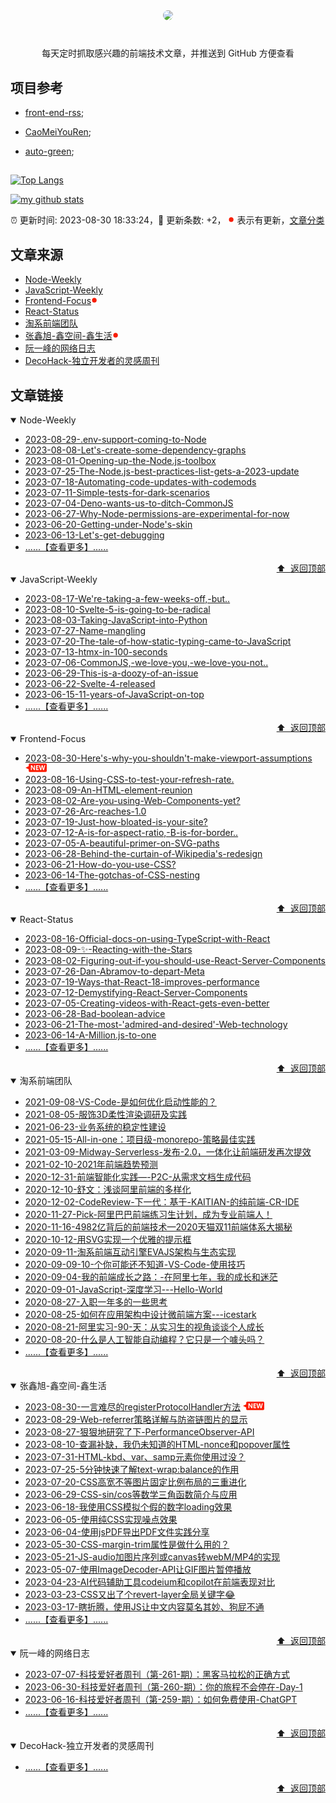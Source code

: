 <div align="center"><img width="100" src="https://avatars.githubusercontent.com/u/30330837?s=400&u=1cd6e7c560308a159cf25295d652e375924ddf7e&v=4" style="border-radius: 50%;" /><h1></h1>
每天定时抓取感兴趣的前端技术文章，并推送到 GitHub 方便查看

</div>

## 项目参考
- [front-end-rss](https://github.com/ChanceYu/front-end-rss);

- [CaoMeiYouRen](https://github.com/CaoMeiYouRen/CaoMeiYouRen);

- [auto-green](https://github.com/justjavac/auto-green);
##
[![Top Langs](https://github-readme-stats.vercel.app/api/top-langs/?username=northseacoder)](https://github.com/anuraghazra/github-readme-stats)

[![my github stats](https://github-readme-stats.vercel.app/api?username=northseacoder)](https://github.com/anuraghazra/github-readme-stats)


:alarm_clock: 更新时间: 2023-08-30 18:33:24，:rocket: 更新条数: +2， ![](/assets/dot.png) 表示有更新，[文章分类](/TAGS.md)

## 文章来源

- [Node-Weekly](#node-weekly)  
- [JavaScript-Weekly](#javascript-weekly)  
- [Frontend-Focus](#frontend-focus)![](/assets/dot.png)   
- [React-Status](#react-status)  
- [淘系前端团队](#淘系前端团队)  
- [张鑫旭-鑫空间-鑫生活](#张鑫旭-鑫空间-鑫生活)![](/assets/dot.png)   
- [阮一峰的网络日志](#阮一峰的网络日志)  
- [DecoHack-独立开发者的灵感周刊](#decohack-独立开发者的灵感周刊)  

## 文章链接

<details open>
<summary id="node-weekly">
 Node-Weekly
</summary>


- [2023-08-29-.env-support-coming-to-Node](https://nodeweekly.com/issues/499)  
- [2023-08-08-Let's-create-some-dependency-graphs](https://nodeweekly.com/issues/498)  
- [2023-08-01-Opening-up-the-Node.js-toolbox](https://nodeweekly.com/issues/497)  
- [2023-07-25-The-Node.js-best-practices-list-gets-a-2023-update](https://nodeweekly.com/issues/496)  
- [2023-07-18-Automating-code-updates-with-codemods](https://nodeweekly.com/issues/495)  
- [2023-07-11-Simple-tests-for-dark-scenarios](https://nodeweekly.com/issues/494)  
- [2023-07-04-Deno-wants-us-to-ditch-CommonJS](https://nodeweekly.com/issues/493)  
- [2023-06-27-Why-Node-permissions-are-experimental-for-now](https://nodeweekly.com/issues/492)  
- [2023-06-20-Getting-under-Node's-skin](https://nodeweekly.com/issues/491)  
- [2023-06-13-Let's-get-debugging](https://nodeweekly.com/issues/490)  
- [......【查看更多】......](/category/details/Node-Weekly.md)

<div align="right"><a href="#文章来源">⬆ &nbsp;返回顶部</a></div>
</details>

<details open>
<summary id="javascript-weekly">
 JavaScript-Weekly
</summary>


- [2023-08-17-We're-taking-a-few-weeks-off,-but..](https://javascriptweekly.com/issues/652)  
- [2023-08-10-Svelte-5-is-going-to-be-radical](https://javascriptweekly.com/issues/651)  
- [2023-08-03-Taking-JavaScript-into-Python](https://javascriptweekly.com/issues/650)  
- [2023-07-27-Name-mangling](https://javascriptweekly.com/issues/649)  
- [2023-07-20-The-tale-of-how-static-typing-came-to-JavaScript](https://javascriptweekly.com/issues/648)  
- [2023-07-13-htmx-in-100-seconds](https://javascriptweekly.com/issues/647)  
- [2023-07-06-CommonJS,-we-love-you,-we-love-you-not..](https://javascriptweekly.com/issues/646)  
- [2023-06-29-This-is-a-doozy-of-an-issue](https://javascriptweekly.com/issues/645)  
- [2023-06-22-Svelte-4-released](https://javascriptweekly.com/issues/644)  
- [2023-06-15-11-years-of-JavaScript-on-top](https://javascriptweekly.com/issues/643)  
- [......【查看更多】......](/category/details/JavaScript-Weekly.md)

<div align="right"><a href="#文章来源">⬆ &nbsp;返回顶部</a></div>
</details>

<details open>
<summary id="frontend-focus">
 Frontend-Focus
</summary>


- [2023-08-30-Here's-why-you-shouldn't-make-viewport-assumptions](https://frontendfoc.us/issues/607) ![](/assets/new.png)  
- [2023-08-16-Using-CSS-to-test-your-refresh-rate.](https://frontendfoc.us/issues/606)  
- [2023-08-09-An-HTML-element-reunion](https://frontendfoc.us/issues/605)  
- [2023-08-02-Are-you-using-Web-Components-yet?](https://frontendfoc.us/issues/604)  
- [2023-07-26-Arc-reaches-1.0](https://frontendfoc.us/issues/603)  
- [2023-07-19-Just-how-bloated-is-your-site?](https://frontendfoc.us/issues/602)  
- [2023-07-12-A-is-for-aspect-ratio,-B-is-for-border..](https://frontendfoc.us/issues/601)  
- [2023-07-05-A-beautiful-primer-on-SVG-paths](https://frontendfoc.us/issues/600)  
- [2023-06-28-Behind-the-curtain-of-Wikipedia's-redesign](https://frontendfoc.us/issues/599)  
- [2023-06-21-How-do-you-use-CSS?](https://frontendfoc.us/issues/598)  
- [2023-06-14-The-gotchas-of-CSS-nesting](https://frontendfoc.us/issues/597)  
- [......【查看更多】......](/category/details/Frontend-Focus.md)

<div align="right"><a href="#文章来源">⬆ &nbsp;返回顶部</a></div>
</details>

<details open>
<summary id="react-status">
 React-Status
</summary>


- [2023-08-16-Official-docs-on-using-TypeScript-with-React](https://react.statuscode.com/issues/352)  
- [2023-08-09-✨-Reacting-with-the-Stars](https://react.statuscode.com/issues/351)  
- [2023-08-02-Figuring-out-if-you-should-use-React-Server-Components](https://react.statuscode.com/issues/350)  
- [2023-07-26-Dan-Abramov-to-depart-Meta](https://react.statuscode.com/issues/349)  
- [2023-07-19-Ways-that-React-18-improves-performance](https://react.statuscode.com/issues/348)  
- [2023-07-12-Demystifying-React-Server-Components](https://react.statuscode.com/issues/347)  
- [2023-07-05-Creating-videos-with-React-gets-even-better](https://react.statuscode.com/issues/346)  
- [2023-06-28-Bad-boolean-advice](https://react.statuscode.com/issues/345)  
- [2023-06-21-The-most-'admired-and-desired'-Web-technology](https://react.statuscode.com/issues/344)  
- [2023-06-14-A-Million.js-to-one](https://react.statuscode.com/issues/343)  
- [......【查看更多】......](/category/details/React-Status.md)

<div align="right"><a href="#文章来源">⬆ &nbsp;返回顶部</a></div>
</details>

<details open>
<summary id="淘系前端团队">
 淘系前端团队
</summary>


- [2021-09-08-VS-Code-是如何优化启动性能的？](https://fed.taobao.org/blog/taofed/do71ct/wpsf10)  
- [2021-08-05-服饰3D柔性渲染调研及实践](https://fed.taobao.org/blog/taofed/do71ct/fufsgh)  
- [2021-06-23-业务系统的稳定性建设](https://fed.taobao.org/blog/taofed/do71ct/fc3cy0)  
- [2021-05-15-All-in-one：项目级-monorepo-策略最佳实践](https://fed.taobao.org/blog/taofed/do71ct/uihagy)  
- [2021-03-09-Midway-Serverless-发布-2.0，一体化让前端研发再次提效](https://fed.taobao.org/blog/taofed/do71ct/mvd9lw)  
- [2021-02-10-2021年前端趋势预测](https://fed.taobao.org/blog/taofed/do71ct/tfeye7)  
- [2020-12-31-前端智能化实践—-P2C-从需求文档生成代码](https://fed.taobao.org/blog/taofed/do71ct/ffeogu)  
- [2020-12-10-舒文：浅谈阿里前端的多样化](https://fed.taobao.org/blog/taofed/do71ct/krg5m9)  
- [2020-12-02-CodeReview-下一代：基于-KAITIAN-的纯前端-CR-IDE](https://fed.taobao.org/blog/taofed/do71ct/uyaxag)  
- [2020-11-27-Pick-阿里巴巴前端练习生计划，成为专业前端人！](https://fed.taobao.org/blog/taofed/do71ct/fiayw0)  
- [2020-11-16-4982亿背后的前端技术—2020天猫双11前端体系大揭秘](https://fed.taobao.org/blog/taofed/do71ct/egg54e)  
- [2020-10-12-用SVG实现一个优雅的提示框](https://fed.taobao.org/blog/taofed/do71ct/ghpnlx)  
- [2020-09-11-淘系前端互动引擎EVAJS架构与生态实现](https://fed.taobao.org/blog/taofed/do71ct/pg45el)  
- [2020-09-09-10-个你可能还不知道-VS-Code-使用技巧](https://fed.taobao.org/blog/taofed/do71ct/eonv5x)  
- [2020-09-04-我的前端成长之路：-在阿里七年，我的成长和迷茫](https://fed.taobao.org/blog/taofed/do71ct/ttpk5r)  
- [2020-09-01-JavaScript-深度学习---Hello-World](https://fed.taobao.org/blog/taofed/do71ct/er55la)  
- [2020-08-27-入职一年多的一些思考](https://fed.taobao.org/blog/taofed/do71ct/sxz5ap)  
- [2020-08-25-如何在应用架构中设计微前端方案---icestark](https://fed.taobao.org/blog/taofed/do71ct/xgmaz3)  
- [2020-08-21-阿里实习-90-天：从实习生的视角谈谈个人成长](https://fed.taobao.org/blog/taofed/do71ct/acbnym)  
- [2020-08-20-什么是人工智能自动编程？它只是一个噱头吗？](https://fed.taobao.org/blog/taofed/do71ct/clcgcc)  
- [......【查看更多】......](/category/details/淘系前端团队.md)

<div align="right"><a href="#文章来源">⬆ &nbsp;返回顶部</a></div>
</details>

<details open>
<summary id="张鑫旭-鑫空间-鑫生活">
 张鑫旭-鑫空间-鑫生活
</summary>


- [2023-08-30-一言难尽的registerProtocolHandler方法](https://www.zhangxinxu.com/wordpress/2023/08/js-registerprotocolhandler/) ![](/assets/new.png)  
- [2023-08-29-Web-referrer策略详解与防盗链图片的显示](https://www.zhangxinxu.com/wordpress/2023/08/web-referer-image-policy/)  
- [2023-08-27-狠狠地研究了下-PerformanceObserver-API](https://www.zhangxinxu.com/wordpress/2023/08/js-performanceobserver-api/)  
- [2023-08-10-查漏补缺，我仍未知道的HTML-nonce和popover属性](https://www.zhangxinxu.com/wordpress/2023/08/html-attribute-nonce-translate/)  
- [2023-07-31-HTML-kbd、var、samp元素你使用过没？](https://www.zhangxinxu.com/wordpress/2023/07/html-samp-element/)  
- [2023-07-25-5分钟快速了解text-wrap:balance的作用](https://www.zhangxinxu.com/wordpress/2023/07/css-text-wrap-balance/)  
- [2023-07-20-CSS高宽不等图片固定比例布局的三重进化](https://www.zhangxinxu.com/wordpress/2023/07/css-image-aspect-ratio-layout/)  
- [2023-06-29-CSS-sin/cos等数学三角函数简介与应用](https://www.zhangxinxu.com/wordpress/2023/06/css-sin-cos-tan-function/)  
- [2023-06-18-我使用CSS模拟个假的数字loading效果](https://www.zhangxinxu.com/wordpress/2023/06/css-text-number-loading/)  
- [2023-06-05-使用纯CSS实现噪点效果](https://www.zhangxinxu.com/wordpress/2023/06/css-noise/)  
- [2023-06-04-使用jsPDF导出PDF文件实践分享](https://www.zhangxinxu.com/wordpress/2023/06/js-canvas-jspdf-export-pdf/)  
- [2023-05-30-CSS-margin-trim属性是做什么用的？](https://www.zhangxinxu.com/wordpress/2023/05/css-margin-trim/)  
- [2023-05-21-JS-audio加图片序列或canvas转webM/MP4的实现](https://www.zhangxinxu.com/wordpress/2023/05/mp4-video-api-webcodecs-webm/)  
- [2023-05-07-使用ImageDecoder-API让GIF图片暂停播放](https://www.zhangxinxu.com/wordpress/2023/05/js-imagedecoder-api-gif/)  
- [2023-04-23-AI代码辅助工具codeium和copilot在前端表现对比](https://www.zhangxinxu.com/wordpress/2023/04/ai-code-tool-codeium-github-copilot/)  
- [2023-03-23-CSS又出了个revert-layer全局关键字😂](https://www.zhangxinxu.com/wordpress/2023/03/css-revert-layer-global-keyword/)  
- [2023-03-17-瞎折腾，使用JS让中文内容莫名其妙、狗屁不通](https://www.zhangxinxu.com/wordpress/2023/03/js-disorder-chinese/)  
- [......【查看更多】......](/category/details/张鑫旭-鑫空间-鑫生活.md)

<div align="right"><a href="#文章来源">⬆ &nbsp;返回顶部</a></div>
</details>

<details open>
<summary id="阮一峰的网络日志">
 阮一峰的网络日志
</summary>


- [2023-07-07-科技爱好者周刊（第-261-期）：黑客马拉松的正确方式](http://www.ruanyifeng.com/blog/2023/07/weely-issue-261.html)  
- [2023-06-30-科技爱好者周刊（第-260-期）：你的旅程不会停在-Day-1](http://www.ruanyifeng.com/blog/2023/06/weekly-issue-260.html)  
- [2023-06-16-科技爱好者周刊（第-259-期）：如何免费使用-ChatGPT](http://www.ruanyifeng.com/blog/2023/06/weekly-issue-259.html)  
- [......【查看更多】......](/category/details/阮一峰的网络日志.md)

<div align="right"><a href="#文章来源">⬆ &nbsp;返回顶部</a></div>
</details>

<details open>
<summary id="decohack-独立开发者的灵感周刊">
 DecoHack-独立开发者的灵感周刊
</summary>


- [......【查看更多】......](/category/details/DecoHack-独立开发者的灵感周刊.md)

<div align="right"><a href="#文章来源">⬆ &nbsp;返回顶部</a></div>
</details>

